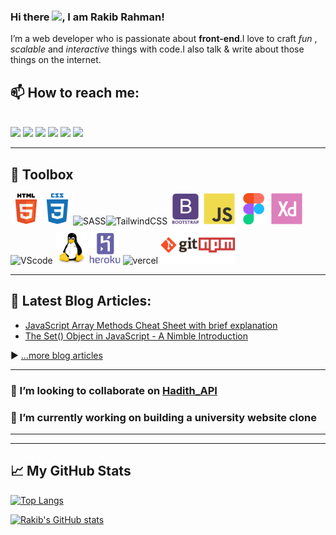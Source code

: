 
<!--
**RakibRahman/RakibRahman** is a ✨ _special_ ✨ repository because its `README.md` (this file) appears on your GitHub profile.

Here are some ideas to get you started:

- 🔭 I’m currently working on ...
- 🌱 I’m currently learning ...
- 👯 I’m looking to collaborate on ...
- 🤔 I’m looking for help with ...
- 💬 Ask me about ...
- 📫 How to reach me: ...
- 😄 Pronouns: ...
- ⚡ Fun fact: ...
-->
### Hi there <img src="https://raw.githubusercontent.com/MartinHeinz/MartinHeinz/master/wave.gif" width="30px">, I am Rakib Rahman!

<p>I’m a web developer who is passionate about <strong>front-end</strong>.I love to craft <em>fun</em>  , <em>scalable</em> and <em>interactive</em> things with code.I also talk & write about those things on the internet.</p>

## 📫 How to reach me:
</br>
<a href="https://www.facebook.com/rakib.rahman2012/"><img src="https://img.shields.io/badge/facebook-%230067B5.svg?&style=for-the-badge&logo=facebook&logoColor=white" height=25></a>
<a href="https://www.linkedin.com/in/rakib-talukder-04666519a/"><img src="https://img.shields.io/badge/linkedin-%230077B5.svg?&style=for-the-badge&logo=linkedin&logoColor=white" height=25></a>
<a href="https://twitter.com/RakibRahman06"><img src="https://img.shields.io/twitter/url?logo=ra&logoColor=green&style=social&url=https%3A%2F%2Ftwitter.com%2FRakibRahman06" height=25></a>
<a href="https://t.me/rakibrahman6"><img src="https://img.shields.io/badge/telegram-%230075A5.svg?&style=for-the-badge&logo=telegram&logoColor=white" height=25></a>
<a href="mailto:md.rr.talukder@gmail.com"><img src="https://img.shields.io/badge/email-%23000.svg?&style=for-the-badge&logo=website&logoColor=white" height=25></a>
<a href="https://www.codewars.com/users/RakibRahman"><img src="https://www.codewars.com/users/RakibRahman/badges/large" height=25></a>


---

## 🧰 Toolbox
<img src="https://github.com/devicons/devicon/blob/master/icons/html5/html5-original-wordmark.svg" alt="HTML" width="50" height="50"/><img src="https://github.com/devicons/devicon/blob/master/icons/css3/css3-plain-wordmark.svg" alt="CSS" width="50" height="50"/><img src="https://cdn.worldvectorlogo.com/logos/sass-1.svg" alt="SASS" width="50" height="50"/><img src="https://cdn.worldvectorlogo.com/logos/tailwindcss.svg" alt="TailwindCSS" width="50" height="50"/> <img src="https://github.com/devicons/devicon/blob/master/icons/bootstrap/bootstrap-plain-wordmark.svg" alt="BS" width="50" height="50"/> <img src="https://github.com/devicons/devicon/blob/master/icons/javascript/javascript-original.svg" alt="JavaScript" width="50" height="50"/> <img src="https://github.com/devicons/devicon/blob/master/icons/figma/figma-original.svg" alt="figma" width="50" height="50"/> <img src="https://github.com/devicons/devicon/blob/master/icons/xd/xd-plain.svg" alt="XD" width="50" height="50"/> <img src="https://cdn.worldvectorlogo.com/logos/visual-studio-code-1.svg" alt="VScode" width="50" height="50"/> <img src="https://github.com/devicons/devicon/blob/master/icons/linux/linux-original.svg" alt="linux" width="50" height="50"/> <img src="https://github.com/devicons/devicon/blob/master/icons/heroku/heroku-plain-wordmark.svg" alt="heroku" width="50" height="50"/> <img src="https://cdn.worldvectorlogo.com/logos/vercel.svg" alt="vercel" width="50" height="60"/> <img src="https://github.com/devicons/devicon/blob/master/icons/git/git-original-wordmark.svg" alt="Git" width="60" height="60"/><img src="https://github.com/devicons/devicon/blob/master/icons/npm/npm-original-wordmark.svg" alt="npm" width="60" height="60"/>

---

## 📘 Latest Blog Articles:

- [JavaScript Array Methods Cheat Sheet with brief explanation](https://dev.to/rakibrahman/javascript-array-methods-cheat-sheet-with-brief-explanation-2km1)
- [The Set() Object in JavaScript - A Nimble Introduction](https://dev.to/rakibrahman/the-set-object-in-javascript-a-nimble-introduction-1dm1)

▶ [...more blog articles](https://dev.to/rakibrahman)

---

### 👯 I’m looking to collaborate on [Hadith_API](https://github.com/RakibRahman/hadith-api)
### 🔭 I’m currently working on building a university website clone

---

---

## &#x1f4c8; My GitHub Stats

[![Top Langs](https://github-readme-stats.vercel.app/api/top-langs/?username=RakibRahman&hide=java,html,css&theme=cobalt)](https://github.com/anuraghazra/github-readme-stats)

[![Rakib's GitHub stats](https://github-readme-stats.vercel.app/api?username=RakibRahman&theme=cobalt)](https://github.com/anuraghazra/github-readme-stats)

<!-- ![Visitor Count](https://profile-counter.glitch.me/{RakibRahman}/count.svg) -->

